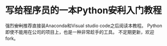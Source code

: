 # 写给程序员的一本Python~~安利~~入门教程 

强烈~~安利~~推荐直接装Anaconda和Visual studio code之后阅读本教程。
Python即使不能用在公司的项目上，也是一种非常趁手的工具。
不定期更新，欢迎fork。